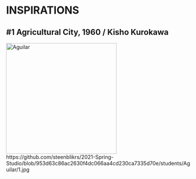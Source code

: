
# INSPIRATIONS

## #1 Agricultural City, 1960 / Kisho Kurokawa
 <img alt="Aguilar" src="https://github.com/steenblikrs/2021-Spring-Studio/blob/953d63c86ac2630f4dc066aa4cd230ca7335d70e/students/Aguilar/1.jpg?raw=true" width="300">
https://github.com/steenblikrs/2021-Spring-Studio/blob/953d63c86ac2630f4dc066aa4cd230ca7335d70e/students/Aguilar/1.jpg


